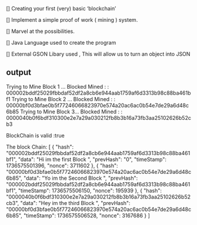 [] Creating  your first (very) basic ‘blockchain’

[] Implement a simple proof of work ( mining ) system.

[] Marvel at the possibilities.

[] Java Language used to create the program 

[] External GSON Libary used ,  This will allow us to turn an object into JSON


output 
------
Trying to Mine Block 1 ...
Blocked Mined : : 000002bddf25029fbbdaf52df2a8cb6e944aab1759af6d3313b98c88ba461bf1
Trying to Mine Block 2 ...
Blocked Mined : : 00000bf0d3bfae0b5f77246066823970e574a20ac6ac0b54e7de29a6d48c6b85
Trying to Mine Block 3...
Blocked Mined : : 0000040b0f6bdf310300e2e7a29a030212fb8b3b16a73fb3aa25102626b52cb3

 BlockChain is valid :true

 The block Chain: 
[
  {
    "hash": "000002bddf25029fbbdaf52df2a8cb6e944aab1759af6d3313b98c88ba461bf1",
    "data": "Hi im the first Block ",
    "prevHash": "0",
    "timeStamp": 1736575501396,
    "nonce": 3711602
  },
  {
    "hash": "00000bf0d3bfae0b5f77246066823970e574a20ac6ac0b54e7de29a6d48c6b85",
    "data": "Yo im the Second Block ",
    "prevHash": "000002bddf25029fbbdaf52df2a8cb6e944aab1759af6d3313b98c88ba461bf1",
    "timeStamp": 1736575506150,
    "nonce": 195939
  },
  {
    "hash": "0000040b0f6bdf310300e2e7a29a030212fb8b3b16a73fb3aa25102626b52cb3",
    "data": "Hey im the third  Block ",
    "prevHash": "00000bf0d3bfae0b5f77246066823970e574a20ac6ac0b54e7de29a6d48c6b85",
    "timeStamp": 1736575506528,
    "nonce": 3167686
  }
]
